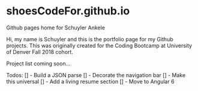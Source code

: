 # shoesCodeFor.github.io

Github pages home for Schuyler Ankele

Hi, my name is Schuyler and this is the portfolio page for my Github projects.  This was originally created for the Coding Bootcamp at University of Denver Fall 2018 cohort.

Project list coming soon...

Todos:
[] - Build a JSON parse
[] - Decorate the navigation bar
[] - Make this universal
[] - Add a living resume section
[] - Move to Angular 6
